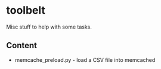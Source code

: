 # toolbelt

Misc stuff to help with some tasks.

## Content
 - memcache\_preload.py - load a CSV file into memcached
